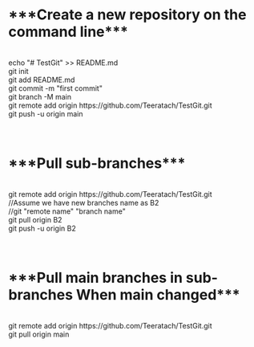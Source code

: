 <h1>***Create a new repository on the command line***</h1><br>
echo "# TestGit" >> README.md<br>
git init<br>
git add README.md<br>
git commit -m "first commit"<br>
git branch -M main<br>
git remote add origin https://github.com/Teeratach/TestGit.git<br>
git push -u origin main<br>
<br>
<br>
<h1>***Pull sub-branches***</h1><br>
git remote add origin https://github.com/Teeratach/TestGit.git <br>
//Assume we have new branches name as B2 <br>
//git "remote name" "branch name"<br>
git pull origin B2<br>
git push -u origin B2<br>
<br>
<br>
<h1>***Pull main branches in sub-branches When main changed***</h1><br>
git remote add origin https://github.com/Teeratach/TestGit.git <br>
git pull origin main<br>
